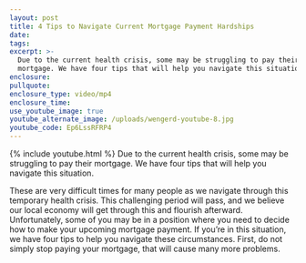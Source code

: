 ```yaml
---
layout: post
title: 4 Tips to Navigate Current Mortgage Payment Hardships
date:
tags:
excerpt: >-
  Due to the current health crisis, some may be struggling to pay their
  mortgage. We have four tips that will help you navigate this situation.
enclosure:
pullquote:
enclosure_type: video/mp4
enclosure_time:
use_youtube_image: true
youtube_alternate_image: /uploads/wengerd-youtube-8.jpg
youtube_code: Ep6LssRFRP4
---
```


{% include youtube.html %} Due to the current health crisis, some may be struggling to pay their mortgage. We have four tips that will help you navigate this situation.&nbsp;

These are very difficult times for many people as we navigate through this temporary health crisis. This challenging period will pass, and we believe our local economy will get through this and flourish afterward. Unfortunately, some of you may be in a position where you need to decide how to make your upcoming mortgage payment. If you’re in this situation, we have four tips to help you navigate these circumstances. First, do not simply stop paying your mortgage, that will cause many more problems.